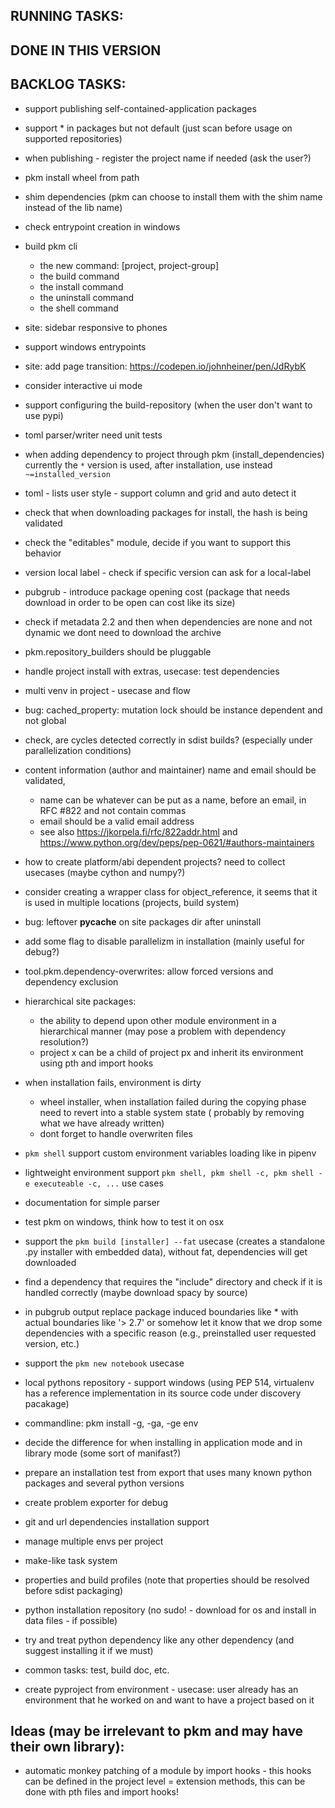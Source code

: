 ## RUNNING TASKS:

## DONE IN THIS VERSION


## BACKLOG TASKS:
- support publishing self-contained-application packages
- support * in packages but not default (just scan before usage on supported repositories)
- when publishing - register the project name if needed (ask the user?)
- pkm install wheel from path
- shim dependencies (pkm can choose to install them with the shim name instead of the lib name)
- check entrypoint creation in windows
- build pkm cli
    - the new command: [project, project-group]
    - the build command
    - the install command
    - the uninstall command
    - the shell command
- site: sidebar responsive to phones
- support windows entrypoints
- site: add page transition: https://codepen.io/johnheiner/pen/JdRybK
- consider interactive ui mode
- support configuring the build-repository (when the user don't want to use pypi)
- toml parser/writer need unit tests
- when adding dependency to project through pkm (install_dependencies) currently the `*` version is used, after
  installation, use instead `~=installed_version`
- toml - lists user style - support column and grid and auto detect it
- check that when downloading packages for install, the hash is being validated
- check the "editables" module, decide if you want to support this behavior
- version local label - check if specific version can ask for a local-label
- pubgrub - introduce package opening cost (package that needs download in order to be open can cost like its size)
- check if metadata 2.2 and then when dependencies are none and not dynamic we dont need to download the archive
- pkm.repository_builders should be pluggable
- handle project install with extras, usecase: test dependencies
- multi venv in project - usecase and flow
- bug: cached_property: mutation lock should be instance dependent and not global
- check, are cycles detected correctly in sdist builds? (especially under parallelization conditions)
- content information (author and maintainer) name and email should be validated,
    - name can be whatever can be put as a name, before an email, in RFC #822 and not contain commas
    - email should be a valid email address
    - see also https://jkorpela.fi/rfc/822addr.html and https://www.python.org/dev/peps/pep-0621/#authors-maintainers
- how to create platform/abi dependent projects? need to collect usecases (maybe cython and numpy?)
- consider creating a wrapper class for object_reference, it seems that it is used in multiple locations (projects,
  build system)
- bug: leftover __pycache__ on site packages dir after uninstall
- add some flag to disable parallelizm in installation (mainly useful for debug?)
- tool.pkm.dependency-overwrites: allow forced versions and dependency exclusion
- hierarchical site packages:
    - the ability to depend upon other module environment in a hierarchical manner (may pose a problem with dependency
      resolution?)
    - project x can be a child of project px and inherit its environment using pth and import hooks
- when installation fails, environment is dirty
    - wheel installer, when installation failed during the copying phase need to revert into a stable system state (
      probably by removing what we have already written)
    - dont forget to handle overwriten files
- `pkm shell` support custom environment variables loading like in pipenv
- lightweight environment support `pkm shell, pkm shell -c, pkm shell -e executeable -c, ...` use cases
- documentation for simple parser
- test pkm on windows, think how to test it on osx
- support the `pkm build [installer] --fat` usecase (creates a standalone .py installer with embedded data), without
  fat, dependencies will get downloaded
- find a dependency that requires the "include" directory and check if it is handled correctly (maybe download spacy by
  source)
- in pubgrub output replace package induced boundaries like * with actual boundaries like '> 2.7' or somehow let it know
  that we drop some dependencies with a specific reason (e.g., preinstalled user requested version, etc.)

- support the `pkm new notebook` usecase
- local pythons repository - support windows (using PEP 514, virtualenv has a reference implementation in its source
  code under discovery pacakage)
- commandline: pkm install -g, -ga, -ge env
- decide the difference for when installing in application mode and in library mode (some sort of manifast?)
- prepare an installation test from export that uses many known python packages and several python versions
- create problem exporter for debug
- git and url dependencies installation support
- manage multiple envs per project
- make-like task system
- properties and build profiles (note that properties should be resolved before sdist packaging)
- python installation repository (no sudo! - download for os and install in data files - if possible)
- try and treat python dependency like any other dependency (and suggest installing it if we must)
- common tasks: test, build doc, etc.
- create pyproject from environment - usecase: user already has an environment that he worked on and want to have a
  project based on it

## Ideas (may be irrelevant to pkm and may have their own library):

- automatic monkey patching of a module by import hooks - this hooks can be defined in the project level = extension
  methods, this can be done with pth files and import hooks!  
